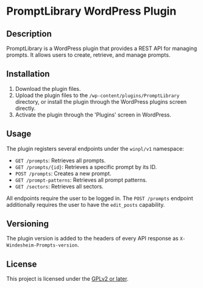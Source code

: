 # PromptLibrary WordPress Plugin

## Description

PromptLibrary is a WordPress plugin that provides a REST API for managing prompts. It allows users to create, retrieve, and manage prompts.

## Installation

1. Download the plugin files.
2. Upload the plugin files to the `/wp-content/plugins/PromptLibrary` directory, or install the plugin through the WordPress plugins screen directly.
3. Activate the plugin through the 'Plugins' screen in WordPress.

## Usage

The plugin registers several endpoints under the `winpl/v1` namespace:

- `GET /prompts`: Retrieves all prompts.
- `GET /prompts/{id}`: Retrieves a specific prompt by its ID.
- `POST /prompts`: Creates a new prompt.
- `GET /prompt-patterns`: Retrieves all prompt patterns.
- `GET /sectors`: Retrieves all sectors.

All endpoints require the user to be logged in. The `POST /prompts` endpoint additionally requires the user to have the `edit_posts` capability.

## Versioning

The plugin version is added to the headers of every API response as `X-Windesheim-Prompts-version`.

## License

This project is licensed under the [GPLv2 or later](https://www.gnu.org/licenses/gpl-2.0.html).